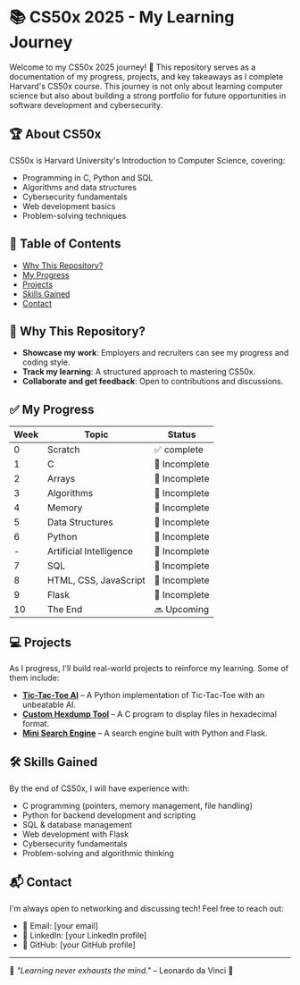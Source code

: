 # 📚 CS50x 2025 - My Learning Journey

Welcome to my CS50x 2025 journey! 🚀 This repository serves as a documentation of my progress, projects, and key takeaways as I complete Harvard's CS50x course. This journey is not only about learning computer science but also about building a strong portfolio for future opportunities in software development and cybersecurity.

## 🏆 About CS50x
CS50x is Harvard University's Introduction to Computer Science, covering:
- Programming in C, Python and SQL
- Algorithms and data structures
- Cybersecurity fundamentals
- Web development basics
- Problem-solving techniques

## 📖 Table of Contents
- [Why This Repository?](#-why-this-repository)
- [My Progress](#-my-progress)
- [Projects](#-projects)
- [Skills Gained](#-skills-gained)
- [Contact](#-contact)

## 🎯 Why This Repository?
- **Showcase my work**: Employers and recruiters can see my progress and coding style.
- **Track my learning**: A structured approach to mastering CS50x.
- **Collaborate and get feedback**: Open to contributions and discussions.

## ✅ My Progress
| Week  | Topic                          | Status  |
|-------|--------------------------------|---------|
| 0     | Scratch                        | ✅ complete |
| 1     | C                              | 🚧 Incomplete |
| 2     | Arrays                         | 🚧 Incomplete |
| 3     | Algorithms                     | 🚧 Incomplete |
| 4     | Memory                         | 🚧 Incomplete |
| 5     | Data Structures                | 🚧 Incomplete |
| 6     | Python                         | 🚧 Incomplete |
| -     | Artificial Intelligence        | 🚧 Incomplete |
| 7     | SQL                            | 🚧 Incomplete |
| 8     | HTML, CSS, JavaScript          | 🚧 Incomplete |
| 9     | Flask                          | 🚧 Incomplete |
| 10    | The End                        | 🔜 Upcoming |

## 💻 Projects
As I progress, I'll build real-world projects to reinforce my learning. Some of them include:
- **[Tic-Tac-Toe AI](projects/tic-tac-toe/)** – A Python implementation of Tic-Tac-Toe with an unbeatable AI.
- **[Custom Hexdump Tool](projects/hexdump/)** – A C program to display files in hexadecimal format.
- **[Mini Search Engine](projects/search-engine/)** – A search engine built with Python and Flask.

## 🛠️ Skills Gained
By the end of CS50x, I will have experience with:
- C programming (pointers, memory management, file handling)
- Python for backend development and scripting
- SQL & database management
- Web development with Flask
- Cybersecurity fundamentals
- Problem-solving and algorithmic thinking

## 📬 Contact
I'm always open to networking and discussing tech! Feel free to reach out:
- 📧 Email: [your email]
- 💼 LinkedIn: [your LinkedIn profile]
- 🐙 GitHub: [your GitHub profile]

---
🔹 *"Learning never exhausts the mind."* – Leonardo da Vinci 🔹

